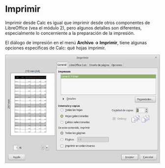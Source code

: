 
# Imprimir

Imprimir desde Calc es igual que imprimir desde otros componentes de LibreOffice (vea el módulo 2), pero algunos detalles son diferentes, especialmente lo concerniente a la preparación de la impresión.

El diálogo de impresión en el menú **Archivo ****→**** Imprimir**, tiene algunas opciones específicas de Calc: qué hojas imprimir.

![](https://raw.githubusercontent.com/catedu/libreOffice-la-suite-ofimatica-libre/master/img/Imprimir_316.png)




